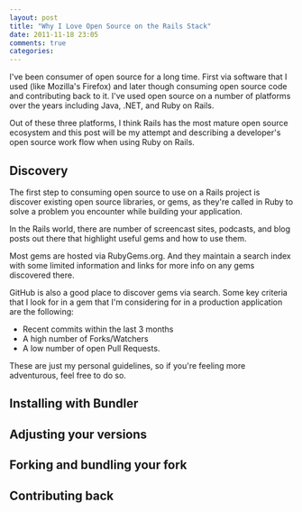 ```yaml
---
layout: post
title: "Why I Love Open Source on the Rails Stack"
date: 2011-11-18 23:05
comments: true
categories: 
---
```

I've been consumer of open source for a long time. First via software
that I used (like Mozilla's Firefox) and later though consuming open
source code and contributing back to it. I've used open source on a
number of platforms over the years including Java, .NET, and Ruby on Rails.

Out of these three platforms, I think Rails has the most mature open
source ecosystem and this post will be my attempt and describing a developer's
open source work flow when using Ruby on Rails.

## Discovery
The first step to consuming open source to use on a Rails project is
discover existing open source libraries, or gems, as they're called
in Ruby to solve a problem you encounter while building your
application. 

In the Rails world, there are number of screencast sites, podcasts, and
blog posts out there that highlight useful gems and how to use them. 

Most gems are hosted via RubyGems.org. And they maintain a search index
with some limited information and links for more info on any gems
discovered there.

GitHub is also a good place to discover gems via search. Some key
criteria that I look for in a gem that I'm considering for in a production
application are the following:

- Recent commits within the last 3 months
- A high number of Forks/Watchers
- A low number of open Pull Requests.

These are just my personal guidelines, so if you're feeling more
adventurous, feel free to do so.

## Installing with Bundler

## Adjusting your versions

## Forking and bundling your fork

## Contributing back


